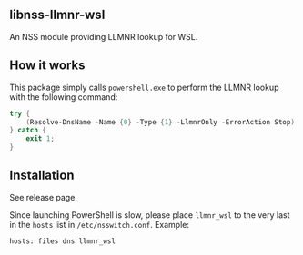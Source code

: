 ## libnss-llmnr-wsl
An NSS module providing LLMNR lookup for WSL.

## How it works
This package simply calls `powershell.exe` to perform the LLMNR lookup with the following command:
```powershell
try {
    (Resolve-DnsName -Name {0} -Type {1} -LlmnrOnly -ErrorAction Stop).IPAddress;
} catch {
    exit 1;
}
```

## Installation
See release page.

Since launching PowerShell is slow, please place `llmnr_wsl` to the very last in the `hosts` list in `/etc/nsswitch.conf`. Example:
```
hosts: files dns llmnr_wsl
```

